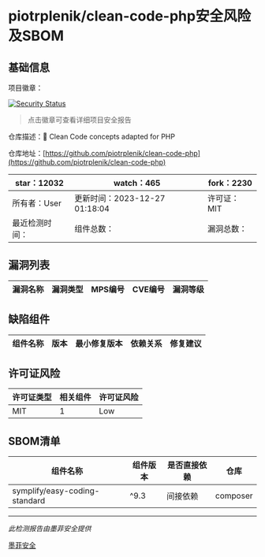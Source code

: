 # piotrplenik/clean-code-php安全风险及SBOM

## 基础信息

项目徽章：

[![Security Status](https://www.murphysec.com/platform3/v31/badge/1762922069112877056.svg)](https://www.murphysec.com/console/report/1720513976838033408/1762922069112877056)

> 点击徽章可查看详细项目安全报告

仓库描述：:bathtub: Clean Code concepts adapted for PHP

仓库地址：[https://github.com/piotrplenik/clean-code-php](https://github.com/piotrplenik/clean-code-php)

| star：12032 | watch：465 | fork：2230 |
| ----------- | -------------- | ------------ |
| 所有者：User | 更新时间：2023-12-27 01:18:04 | 许可证：MIT |
| 最近检测时间： | 组件总数： | 漏洞总数： |




## 漏洞列表

| 漏洞名称 | 漏洞类型 | MPS编号 | CVE编号 | 漏洞等级 |
| ------- | ------ | ------- | ------ | ----- |





## 缺陷组件

| 组件名称 | 版本 | 最小修复版本 | 依赖关系 | 修复建议 |
| -------- | ---- | ------------ | -------- | -------- |





## 许可证风险

| 许可证类型 | 相关组件 | 许可证风险 |
| ---------- | -------- | ---------- |
|MIT|1|Low|




## SBOM清单

| 组件名称 | 组件版本 | 是否直接依赖 | 仓库 |
| -------- | -------- | ------------ | ---- |
|symplify/easy-coding-standard|^9.3|间接依赖|composer|


------

*此检测报告由墨菲安全提供*

[墨菲安全](www.murphysec.com)